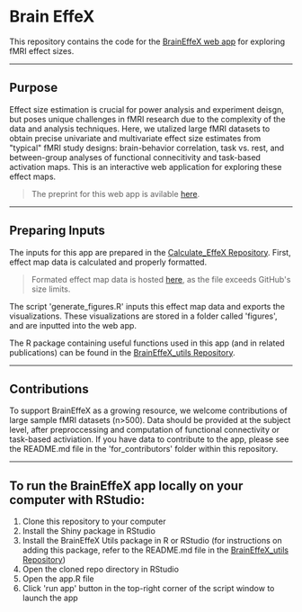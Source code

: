# Brain EffeX
This repository contains the code for the [BrainEffeX web app](https://neuroprismlab.shinyapps.io/BrainEffeX/) for exploring fMRI effect sizes. 

---
## Purpose
Effect size estimation is crucial for power analysis and experiment deisgn, but poses unique challenges in fMRI research due to the complexity of the data and analysis techniques. Here, we utalized large fMRI datasets to obtain precise univariate and multivariate effect size estimates from "typical" fMRI study designs: brain-behavior correlation, task vs. rest, and between-group analyses of functional connecitivity and task-based activation maps. This is an interactive web application for exploring these effect maps. 
> The preprint for this web app is avilable [here](https://osf.io/preprints/osf/kryn4_v1).
---

## Preparing Inputs
The inputs for this app are prepared in the [Calculate_EffeX Repository](https://github.com/neuroprismlab/calculate_effeX). First, effect map data is calculated and properly formatted. 
> Formated effect map data is hosted [here](https://osf.io/cwnjd/files/osfstorage), as the file exceeds GitHub's size limits.

The script 'generate_figures.R' inputs this effect map data and exports the visualizations. These visualizations are stored in a folder called 'figures', and are inputted into the web app. 

The R package containing useful functions used in this app (and in related publications) can be found in the [BrainEffeX_utils Repository](https://github.com/neuroprismlab/BrainEffeX_utils).

---
## Contributions
To support BrainEffeX as a growing resource, we welcome contributions of large sample fMRI datasets (n>500). Data should be provided at the subject level, after preproccessing and computation of functional connectivity or task-based activiation. 
If you have data to contribute to the app, please see the README.md file in the 'for_contributors' folder within this repository. 

---
## To run the BrainEffeX app locally on your computer with RStudio:
1. Clone this repository to your computer
2. Install the Shiny package in RStudio
3. Install the BrainEffeX Utils package in R or RStudio (for instructions on adding this package, refer to the README.md file in the [BrainEffeX_utils Repository](https://github.com/neuroprismlab/BrainEffeX_utils))
4. Open the cloned repo directory in RStudio
5. Open the app.R file
6. Click 'run app' button in the top-right corner of the script window to launch the app
